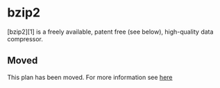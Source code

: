 # bzip2

[bzip2][1] is a freely available, patent free (see below), high-quality data compressor.

## Moved

This plan has been moved. For more information see [here](https://github.com/habitat-sh/core-plans#additional-plans)
